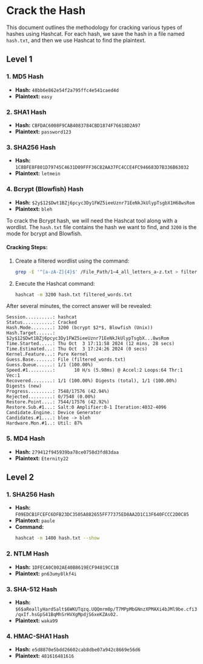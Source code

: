 
# Crack the Hash

This document outlines the methodology for cracking various types of hashes using Hashcat. For each hash, we save the hash in a file named `hash.txt`, and then we use Hashcat to find the plaintext.

## Level 1

### 1. MD5 Hash
- **Hash:** `48bb6e862e54f2a795ffc4e541caed4d`
- **Plaintext:** `easy`

### 2. SHA1 Hash
- **Hash:** `CBFDAC6008F9CAB4083784CBD1874F76618D2A97`
- **Plaintext:** `password123`

### 3. SHA256 Hash
- **Hash:** `1C8BFE8F801D79745C4631D09FFF36C82AA37FC4CCE4FC946683D7B336B63032`
- **Plaintext:** `letmein`

### 4. Bcrypt (Blowfish) Hash
- **Hash:** `$2y$12$Dwt1BZj6pcyc3Dy1FWZ5ieeUznr71EeNkJkUlypTsgbX1H68wsRom`
- **Plaintext:** `bleh`

To crack the Bcrypt hash, we will need the Hashcat tool along with a wordlist. The `hash.txt` file contains the hash we want to find, and `3200` is the mode for bcrypt and Blowfish.

#### Cracking Steps:
1. Create a filtered wordlist using the command:
   ```bash
   grep -E '^[a-zA-Z]{4}$' /File_Path/1–4_all_letters_a-z.txt > filtered_words.txt
   ```

2. Execute the Hashcat command:
   ```bash
   hashcat -m 3200 hash.txt filtered_words.txt
   ```

After several minutes, the correct answer will be revealed:
```
Session..........: hashcat                                           
Status...........: Cracked                                           
Hash.Mode........: 3200 (bcrypt $2*$, Blowfish (Unix))               
Hash.Target......: $2y$12$Dwt1BZj6pcyc3Dy1FWZ5ieeUznr71EeNkJkUlypTsgbX...8wsRom                                                           
Time.Started.....: Thu Oct  3 17:11:58 2024 (12 mins, 28 secs)       
Time.Estimated...: Thu Oct  3 17:24:26 2024 (0 secs)                 
Kernel.Feature...: Pure Kernel
Guess.Base.......: File (filtered_words.txt)
Guess.Queue......: 1/1 (100.00%)
Speed.#1.........:       10 H/s (5.98ms) @ Accel:2 Loops:64 Thr:1 Vec:1
Recovered........: 1/1 (100.00%) Digests (total), 1/1 (100.00%) Digests (new)
Progress.........: 7548/17576 (42.94%)
Rejected.........: 0/7548 (0.00%)
Restore.Point....: 7544/17576 (42.92%)
Restore.Sub.#1...: Salt:0 Amplifier:0-1 Iteration:4032-4096
Candidate.Engine.: Device Generator
Candidates.#1....: blee -> bleh
Hardware.Mon.#1..: Util: 87%
```

### 5. MD4 Hash
- **Hash:** `279412f945939ba78ce0758d3fd83daa`
- **Plaintext:** `Eternity22`

## Level 2

### 1. SHA256 Hash
- **Hash:** `F09EDCB1FCEFC6DFB23DC3505A882655FF77375ED8AA2D1C13F640FCCC2D0C85`
- **Plaintext:** `paule`
- **Command:** 
   ```bash
   hashcat -m 1400 hash.txt --show
   ```

### 2. NTLM Hash
- **Hash:** `1DFECA0C002AE40B8619ECF94819CC1B`
- **Plaintext:** `pn63umy8lkf4i`

### 3. SHA-512 Hash
- **Hash:** `$6$aReallyHardSalt$6WKUTqzq.UQQmrm0p/T7MPpMbGNnzXPMAXi4bJMl9be.cfi3/qxIf.hsGpS41BqMhSrHVXgMpdjS6xeKZAs02.`
- **Plaintext:** `waka99`

### 4. HMAC-SHA1 Hash
- **Hash:** `e5d8870e5bdd26602cab8dbe07a942c8669e56d6`
- **Plaintext:** `481616481616`
